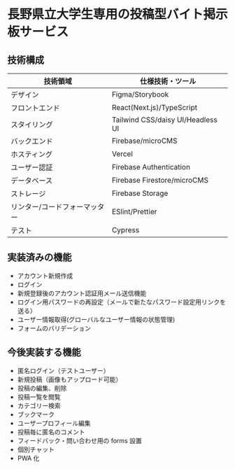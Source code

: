 # 長野県立大学生専用の投稿型バイト掲示板サービス

## 技術構成

| 技術領域                      | 仕様技術・ツール                  |
| ----------------------------- | --------------------------------- |
| デザイン                      | Figma/Storybook                   |
| フロントエンド                | React(Next.js)/TypeScript         |
| スタイリング                  | Tailwind CSS/daisy UI/Headless UI |
| バックエンド                  | Firebase/microCMS                 |
| ホスティング                  | Vercel                            |
| ユーザー認証                  | Firebase Authentication           |
| データベース                  | Firebase Firestore/microCMS       |
| ストレージ                    | Firebase Storage                  |
| リンター/コードフォーマッター | ESlint/Prettier                   |
| テスト                        | Cypress                           |

## 実装済みの機能

-   アカウント新規作成
-   ログイン
-   新規登録後のアカウント認証用メール送信機能
-   ログイン用パスワードの再設定（メールで新たなパスワード設定用リンクを送る）
-   ユーザー情報取得(グローバルなユーザー情報の状態管理)
-   フォームのバリデーション

## 今後実装する機能

-   匿名ログイン（テストユーザー）
-   新規投稿（画像もアップロード可能）
-   投稿の編集、削除
-   投稿一覧を閲覧
-   カテゴリー検索
-   ブックマーク
-   ユーザープロフィール編集
-   投稿毎に匿名のコメント
-   フィードバック・問い合わせ用の forms 設置
-   個別チャット
-   PWA 化
